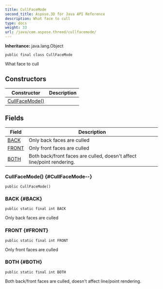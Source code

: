 ```yaml
---
title: CullFaceMode
second_title: Aspose.3D for Java API Reference
description: What face to cull
type: docs
weight: 33
url: /java/com.aspose.threed/cullfacemode/
---
```


**Inheritance:**
java.lang.Object
```
public final class CullFaceMode
```

What face to cull
## Constructors

| Constructor | Description |
| --- | --- |
| [CullFaceMode()](#CullFaceMode--) |  |
## Fields

| Field | Description |
| --- | --- |
| [BACK](#BACK) | Only back faces are culled |
| [FRONT](#FRONT) | Only front faces are culled |
| [BOTH](#BOTH) | Both back/front faces are culled, doesn't affect line/point rendering. |
### CullFaceMode() {#CullFaceMode--}
```
public CullFaceMode()
```


### BACK {#BACK}
```
public static final int BACK
```


Only back faces are culled

### FRONT {#FRONT}
```
public static final int FRONT
```


Only front faces are culled

### BOTH {#BOTH}
```
public static final int BOTH
```


Both back/front faces are culled, doesn't affect line/point rendering.

